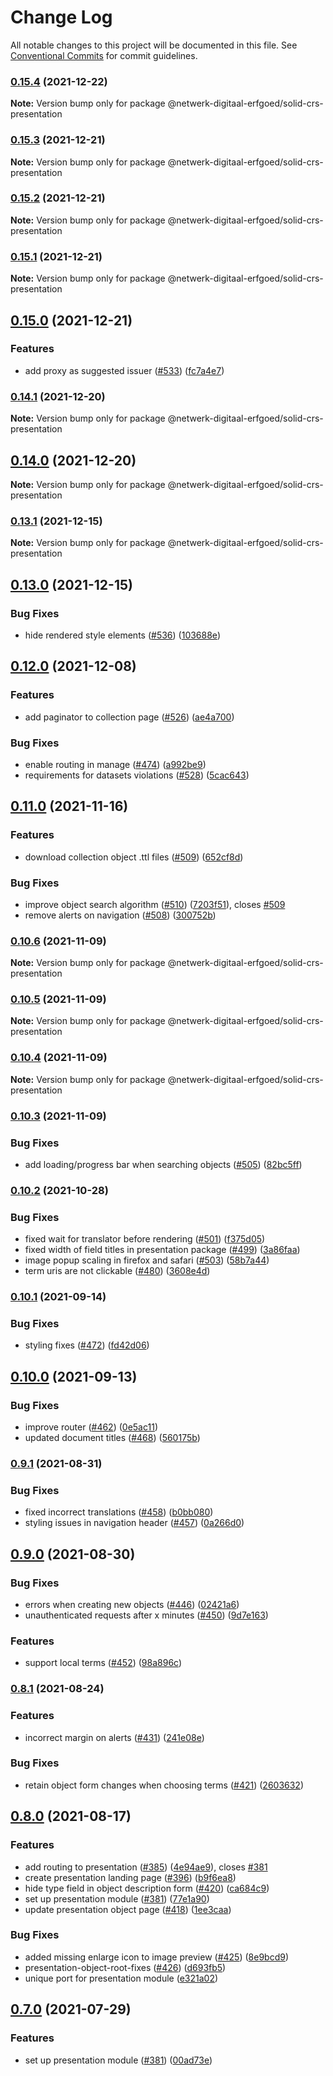 # Change Log

All notable changes to this project will be documented in this file.
See [Conventional Commits](https://conventionalcommits.org) for commit guidelines.

### [0.15.4](https://github.com/netwerk-digitaal-erfgoed/solid-crs/compare/v0.15.3...v0.15.4) (2021-12-22)

**Note:** Version bump only for package @netwerk-digitaal-erfgoed/solid-crs-presentation





### [0.15.3](https://github.com/netwerk-digitaal-erfgoed/solid-crs/compare/v0.15.2...v0.15.3) (2021-12-21)

**Note:** Version bump only for package @netwerk-digitaal-erfgoed/solid-crs-presentation





### [0.15.2](https://github.com/netwerk-digitaal-erfgoed/solid-crs/compare/v0.15.1...v0.15.2) (2021-12-21)

**Note:** Version bump only for package @netwerk-digitaal-erfgoed/solid-crs-presentation





### [0.15.1](https://github.com/netwerk-digitaal-erfgoed/solid-crs/compare/v0.15.0...v0.15.1) (2021-12-21)

**Note:** Version bump only for package @netwerk-digitaal-erfgoed/solid-crs-presentation





## [0.15.0](https://github.com/netwerk-digitaal-erfgoed/solid-crs/compare/v0.14.1...v0.15.0) (2021-12-21)


### **Features**

* add proxy as suggested issuer ([#533](https://github.com/netwerk-digitaal-erfgoed/solid-crs/issues/533)) ([fc7a4e7](https://github.com/netwerk-digitaal-erfgoed/solid-crs/commit/fc7a4e74515541ef93f0f238e3e2827e356ce7ce))



### [0.14.1](https://github.com/netwerk-digitaal-erfgoed/solid-crs/compare/v0.14.0...v0.14.1) (2021-12-20)

**Note:** Version bump only for package @netwerk-digitaal-erfgoed/solid-crs-presentation





## [0.14.0](https://github.com/netwerk-digitaal-erfgoed/solid-crs/compare/v0.13.1...v0.14.0) (2021-12-20)

**Note:** Version bump only for package @netwerk-digitaal-erfgoed/solid-crs-presentation





### [0.13.1](https://github.com/netwerk-digitaal-erfgoed/solid-crs/compare/v0.13.0...v0.13.1) (2021-12-15)

**Note:** Version bump only for package @netwerk-digitaal-erfgoed/solid-crs-presentation





## [0.13.0](https://github.com/netwerk-digitaal-erfgoed/solid-crs/compare/v0.12.0...v0.13.0) (2021-12-15)


### **Bug Fixes**

* hide rendered style elements ([#536](https://github.com/netwerk-digitaal-erfgoed/solid-crs/issues/536)) ([103688e](https://github.com/netwerk-digitaal-erfgoed/solid-crs/commit/103688e1077168b0c8247edde8847dbc0c21a636))



## [0.12.0](https://github.com/netwerk-digitaal-erfgoed/solid-crs/compare/v0.11.0...v0.12.0) (2021-12-08)


### **Features**

* add paginator to collection page ([#526](https://github.com/netwerk-digitaal-erfgoed/solid-crs/issues/526)) ([ae4a700](https://github.com/netwerk-digitaal-erfgoed/solid-crs/commit/ae4a7002bf4d2f5c15fadb7c71fe6e21fd1727d4))


### **Bug Fixes**

* enable routing in manage ([#474](https://github.com/netwerk-digitaal-erfgoed/solid-crs/issues/474)) ([a992be9](https://github.com/netwerk-digitaal-erfgoed/solid-crs/commit/a992be9f0a24bec1289dabc93984099695499932))
* requirements for datasets violations ([#528](https://github.com/netwerk-digitaal-erfgoed/solid-crs/issues/528)) ([5cac643](https://github.com/netwerk-digitaal-erfgoed/solid-crs/commit/5cac643febfb85989c7f1a808bd5851f669a2a53))



## [0.11.0](https://github.com/netwerk-digitaal-erfgoed/solid-crs/compare/v0.10.6...v0.11.0) (2021-11-16)


### **Features**

* download collection object .ttl files ([#509](https://github.com/netwerk-digitaal-erfgoed/solid-crs/issues/509)) ([652cf8d](https://github.com/netwerk-digitaal-erfgoed/solid-crs/commit/652cf8d2887858103bccf0744969dcd3e0032313))


### **Bug Fixes**

* improve object search algorithm ([#510](https://github.com/netwerk-digitaal-erfgoed/solid-crs/issues/510)) ([7203f51](https://github.com/netwerk-digitaal-erfgoed/solid-crs/commit/7203f5110455137ba24b817d216ca2f52eb70e03)), closes [#509](https://github.com/netwerk-digitaal-erfgoed/solid-crs/issues/509)
* remove alerts on navigation ([#508](https://github.com/netwerk-digitaal-erfgoed/solid-crs/issues/508)) ([300752b](https://github.com/netwerk-digitaal-erfgoed/solid-crs/commit/300752bed4be9aa4dce8447c567d0b1f7bb24275))



### [0.10.6](https://github.com/netwerk-digitaal-erfgoed/solid-crs/compare/v0.10.5...v0.10.6) (2021-11-09)

**Note:** Version bump only for package @netwerk-digitaal-erfgoed/solid-crs-presentation





### [0.10.5](https://github.com/netwerk-digitaal-erfgoed/solid-crs/compare/v0.10.4...v0.10.5) (2021-11-09)

**Note:** Version bump only for package @netwerk-digitaal-erfgoed/solid-crs-presentation





### [0.10.4](https://github.com/netwerk-digitaal-erfgoed/solid-crs/compare/v0.10.3...v0.10.4) (2021-11-09)

**Note:** Version bump only for package @netwerk-digitaal-erfgoed/solid-crs-presentation





### [0.10.3](https://github.com/netwerk-digitaal-erfgoed/solid-crs/compare/v0.10.2...v0.10.3) (2021-11-09)


### **Bug Fixes**

* add loading/progress bar when searching objects ([#505](https://github.com/netwerk-digitaal-erfgoed/solid-crs/issues/505)) ([82bc5ff](https://github.com/netwerk-digitaal-erfgoed/solid-crs/commit/82bc5ffdf26d0e67d0a262f6ab5e18f30de36459))



### [0.10.2](https://github.com/netwerk-digitaal-erfgoed/solid-crs/compare/v0.10.1...v0.10.2) (2021-10-28)


### **Bug Fixes**

* fixed wait for translator before rendering ([#501](https://github.com/netwerk-digitaal-erfgoed/solid-crs/issues/501)) ([f375d05](https://github.com/netwerk-digitaal-erfgoed/solid-crs/commit/f375d05fbf6912fd5e62b6bfb0dbedb85c354606))
* fixed width of field titles in presentation package ([#499](https://github.com/netwerk-digitaal-erfgoed/solid-crs/issues/499)) ([3a86faa](https://github.com/netwerk-digitaal-erfgoed/solid-crs/commit/3a86faaa8126165666393ac8207feb12b1f045a4))
* image popup scaling in firefox and safari ([#503](https://github.com/netwerk-digitaal-erfgoed/solid-crs/issues/503)) ([58b7a44](https://github.com/netwerk-digitaal-erfgoed/solid-crs/commit/58b7a449243d3cc887e12d66d87e873fe693a806))
* term uris are not clickable ([#480](https://github.com/netwerk-digitaal-erfgoed/solid-crs/issues/480)) ([3608e4d](https://github.com/netwerk-digitaal-erfgoed/solid-crs/commit/3608e4de09305cf2d1ca9a2f7dfa0c13397032db))



### [0.10.1](https://github.com/netwerk-digitaal-erfgoed/solid-crs/compare/v0.10.0...v0.10.1) (2021-09-14)


### **Bug Fixes**

* styling fixes ([#472](https://github.com/netwerk-digitaal-erfgoed/solid-crs/issues/472)) ([fd42d06](https://github.com/netwerk-digitaal-erfgoed/solid-crs/commit/fd42d06a48caa8ae27b2d61e2f81b2f88774db97))



## [0.10.0](https://github.com/netwerk-digitaal-erfgoed/solid-crs/compare/v0.9.1...v0.10.0) (2021-09-13)


### **Bug Fixes**

* improve router ([#462](https://github.com/netwerk-digitaal-erfgoed/solid-crs/issues/462)) ([0e5ac11](https://github.com/netwerk-digitaal-erfgoed/solid-crs/commit/0e5ac114589126e9384d2a3ec057605cd027fae3))
* updated document titles ([#468](https://github.com/netwerk-digitaal-erfgoed/solid-crs/issues/468)) ([560175b](https://github.com/netwerk-digitaal-erfgoed/solid-crs/commit/560175bd62d2baf038e0b8a6949e4a1b73ed1c4b))



### [0.9.1](https://github.com/netwerk-digitaal-erfgoed/solid-crs/compare/v0.9.0...v0.9.1) (2021-08-31)


### **Bug Fixes**

* fixed incorrect translations ([#458](https://github.com/netwerk-digitaal-erfgoed/solid-crs/issues/458)) ([b0bb080](https://github.com/netwerk-digitaal-erfgoed/solid-crs/commit/b0bb080bc4ff623116706a8815897c2d53d0c1c4))
* styling issues in navigation header ([#457](https://github.com/netwerk-digitaal-erfgoed/solid-crs/issues/457)) ([0a266d0](https://github.com/netwerk-digitaal-erfgoed/solid-crs/commit/0a266d02ce18877469b3c30098412ae16209e93f))



## [0.9.0](https://github.com/netwerk-digitaal-erfgoed/solid-crs/compare/v0.8.1...v0.9.0) (2021-08-30)


### **Bug Fixes**

* errors when creating new objects ([#446](https://github.com/netwerk-digitaal-erfgoed/solid-crs/issues/446)) ([02421a6](https://github.com/netwerk-digitaal-erfgoed/solid-crs/commit/02421a64bad773bf425b94506428c03342f11e47))
* unauthenticated requests after x minutes ([#450](https://github.com/netwerk-digitaal-erfgoed/solid-crs/issues/450)) ([9d7e163](https://github.com/netwerk-digitaal-erfgoed/solid-crs/commit/9d7e163c2187ee9512dd350eabd0a8bdae8cf00d))


### **Features**

* support local terms ([#452](https://github.com/netwerk-digitaal-erfgoed/solid-crs/issues/452)) ([98a896c](https://github.com/netwerk-digitaal-erfgoed/solid-crs/commit/98a896cd829ee481b4d830388c7fe8bc13de2e54))



### [0.8.1](https://github.com/netwerk-digitaal-erfgoed/solid-crs/compare/v0.8.0...v0.8.1) (2021-08-24)


### **Features**

* incorrect margin on alerts ([#431](https://github.com/netwerk-digitaal-erfgoed/solid-crs/issues/431)) ([241e08e](https://github.com/netwerk-digitaal-erfgoed/solid-crs/commit/241e08e98888e5e9259f2570bb379255148dcfac))


### **Bug Fixes**

* retain object form changes when choosing terms ([#421](https://github.com/netwerk-digitaal-erfgoed/solid-crs/issues/421)) ([2603632](https://github.com/netwerk-digitaal-erfgoed/solid-crs/commit/2603632c59d67bb535db090491ff540cc542ca70))



## [0.8.0](https://github.com/netwerk-digitaal-erfgoed/solid-crs/compare/v0.6.0...v0.8.0) (2021-08-17)


### **Features**

* add routing to presentation ([#385](https://github.com/netwerk-digitaal-erfgoed/solid-crs/issues/385)) ([4e94ae9](https://github.com/netwerk-digitaal-erfgoed/solid-crs/commit/4e94ae92e6290f9e9c9e0e94e43cb94554fc122d)), closes [#381](https://github.com/netwerk-digitaal-erfgoed/solid-crs/issues/381)
* create presentation landing page ([#396](https://github.com/netwerk-digitaal-erfgoed/solid-crs/issues/396)) ([b9f6ea8](https://github.com/netwerk-digitaal-erfgoed/solid-crs/commit/b9f6ea8d1de0c6459f1319612b29451141cac39c))
* hide type field in object description form ([#420](https://github.com/netwerk-digitaal-erfgoed/solid-crs/issues/420)) ([ca684c9](https://github.com/netwerk-digitaal-erfgoed/solid-crs/commit/ca684c90efa2571a859bd158bac8d962b89fcc0d))
* set up presentation module ([#381](https://github.com/netwerk-digitaal-erfgoed/solid-crs/issues/381)) ([77e1a90](https://github.com/netwerk-digitaal-erfgoed/solid-crs/commit/77e1a90aa204daf99be4569050e10ab1ebda0480))
* update presentation object page ([#418](https://github.com/netwerk-digitaal-erfgoed/solid-crs/issues/418)) ([1ee3caa](https://github.com/netwerk-digitaal-erfgoed/solid-crs/commit/1ee3caa865e75cf3651e3b80bf2bedb105e735c8))


### **Bug Fixes**

* added missing enlarge icon to image preview ([#425](https://github.com/netwerk-digitaal-erfgoed/solid-crs/issues/425)) ([8e9bcd9](https://github.com/netwerk-digitaal-erfgoed/solid-crs/commit/8e9bcd97b77c3503b2661e0923bddfea267ee2a2))
* presentation-object-root-fixes ([#426](https://github.com/netwerk-digitaal-erfgoed/solid-crs/issues/426)) ([d693fb5](https://github.com/netwerk-digitaal-erfgoed/solid-crs/commit/d693fb577e25ecfaaf8b59088521f45ce6baca94))
* unique port for presentation module ([e321a02](https://github.com/netwerk-digitaal-erfgoed/solid-crs/commit/e321a024a0ccbf05d96cc71571c320e694c96ee2))



## [0.7.0](https://github.com/netwerk-digitaal-erfgoed/solid-crs/compare/v0.6.0...v0.7.0) (2021-07-29)


### **Features**

* set up presentation module ([#381](https://github.com/netwerk-digitaal-erfgoed/solid-crs/issues/381)) ([00ad73e](https://github.com/netwerk-digitaal-erfgoed/solid-crs/commit/00ad73e2a3d43904fce1f98670f0fe605518a3d3))
